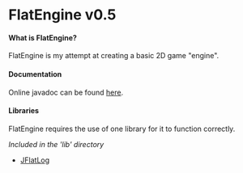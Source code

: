 # FlatEngine v0.5

#### What is FlatEngine?
FlatEngine is my attempt at creating a basic 2D game "engine".

#### Documentation
Online javadoc can be found [here](https://maxstupo.github.io/FlatEngine/).

#### Libraries
FlatEngine requires the use of one library for it to function correctly.

*Included in the 'lib' directory*

 - [JFlatLog](http://github.com/Maxstupo/JFlatLog)
